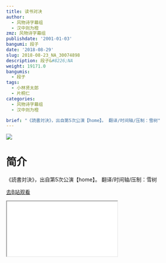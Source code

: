 ```yaml
---
title: 读书对决
author:
  - 风物诗字幕组
  - 汉中则为橙
zmz: 风物诗字幕组
publishdate: '2001-01-03'
bangumi: 段子
date: '2018-08-29'
slug: 2018-08-23_NA_30074898
description: 段子&#8226;NA
weight: 19171.0
bangumis:
  - 段子
tags:
  - 小林贤太郎
  - 片桐仁
categories:
  - 风物诗字幕组
  - 汉中则为橙

brief: "《読書対決》，出自第5次公演【home】。 翻译/时间轴/压制：雪树"
---
```

![](https://i.imgur.com/VAx22bZ.jpg)
# 简介  
《読書対決》，出自第5次公演【home】。
翻译/时间轴/压制：雪树  

[去B站观看](https://www.bilibili.com/video/av30074898/)
<div class ="resp-container"><iframe class="testiframe" src="//player.bilibili.com/player.html?aid=30074898"", scrolling="no", allowfullscreen="true" > </iframe></div> 
